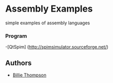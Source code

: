 # Assembly Examples

simple examples of assembly languages

### Program

-[QtSpim] (http://spimsimulator.sourceforge.net/)

## Authors

* [Billie Thompson](https://github.com/walker1239)

